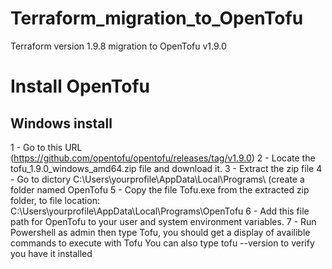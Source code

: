 # Terraform_migration_to_OpenTofu
Terraform version 1.9.8 migration to OpenTofu v1.9.0

# Install OpenTofu
## Windows install
1 - Go to this URL (https://github.com/opentofu/opentofu/releases/tag/v1.9.0)
2 - Locate the tofu_1.9.0_windows_amd64.zip file and download it.
3 - Extract the zip file
4 - Go to dictory C:\Users\yourprofile\AppData\Local\Programs\ (create a folder named OpenTofu
5 - Copy the file Tofu.exe from the extracted zip folder, to file location: C:\Users\yourprofile\AppData\Local\Programs\OpenTofu
6 - Add this file path for OpenTofu to your user and system environment variables.
7 - Run Powershell as admin then type Tofu, you should get a display of availible commands to execute with Tofu
You can also type tofu --version to verify you have it installed

